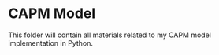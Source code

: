# CAPM Model

This folder will contain all materials related to my CAPM model implementation in Python.
